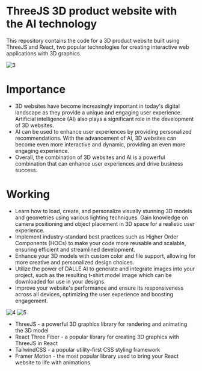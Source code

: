 # ThreeJS 3D product website with the AI technology

This repository contains the code for a 3D product website built using ThreeJS and React, two popular technologies for creating interactive web applications with 3D graphics.

![3](https://user-images.githubusercontent.com/84036525/230363836-24228878-65de-4b9a-aa23-dbb39e36468c.png)

# Importance

* 3D websites have become increasingly important in today's digital landscape as they provide a unique and engaging user experience. Artificial intelligence (AI) also plays a significant role in the development of 3D websites. 
* AI can be used to enhance user experiences by providing personalized recommendations. With the advancement of AI, 3D websites can become even more interactive and dynamic, providing an even more engaging experience.
* Overall, the combination of 3D websites and AI is a powerful combination that can enhance user experiences and drive business success.

# Working

* Learn how to load, create, and personalize visually stunning 3D models and geometries using various lighting techniques. Gain knowledge on camera positioning and object placement in 3D space for a realistic user experience.
* Implement industry-standard best practices such as Higher Order Components (HOCs) to make your code more reusable and scalable, ensuring efficient and streamlined development.
* Enhance your 3D models with custom color and file support, allowing for more creative and personalized design choices.
* Utilize the power of DALLE AI to generate and integrate images into your project, such as the resulting t-shirt model image which can be downloaded for use in your designs.
* Improve your website's performance and ensure its responsiveness across all devices, optimizing the user experience and boosting engagement.

![4](https://user-images.githubusercontent.com/84036525/230364201-1262f1f9-d616-407a-b772-6f03601a2109.png)
![5](https://user-images.githubusercontent.com/84036525/230364245-91d9074a-ff23-40c5-93a5-d9264cbeb3bf.png)

* ThreeJS - a powerful 3D graphics library for rendering and animating the 3D model
* React Three Fiber - a popular library for creating 3D graphics with ThreeJS in React
* TailwindCSS - a popular utility-first CSS styling framework
* Framer Motion - the most popular library used to bring your React website to life with animations
